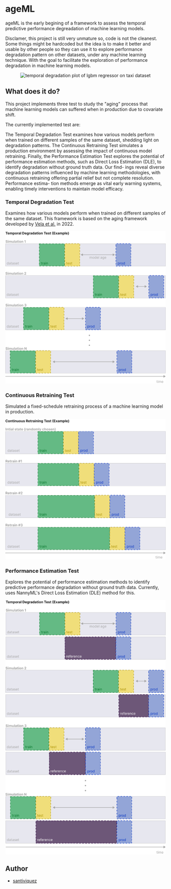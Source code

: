 
# ageML

ageML is the early begining of a framework to assess the temporal predictive performance degreadation of machine learning models.

Disclamer, this project is still very unmature so, code is not the cleanest. Some things might be hardcoded but the idea is to make it better
and usable by other people so they can use it to explore performance degradation pattern on other datasets, under any machine learning technique.
With the goal to facilitate the exploration of performance degradation in machine learning models.

<p align="center">
 <img src="figures/aging/taxi/aging_plot_taxi_LGBMRegressor_1500_simulations_4400_prod.svg" alt="temporal degradation plot of lgbm regressor on taxi dataset" width="600"/>
</p>


## What does it do?
This project implements three test to study the "aging" process that machine learning models can suffered when in production due to covariate shift.

The currently implemented test are:

The Temporal Degradation Test examines how various models perform when trained on different samples of the same dataset, shedding light on degradation patterns. The Continuous Retraining Test simulates a production environment by assessing the impact of continuous model retraining. Finally, the Performance Estimation Test explores the potential of performance estimation methods, such as Direct Loss Estimation (DLE), to identify degradation without ground truth data. Our find- ings reveal diverse degradation patterns influenced by machine learning methodologies, with continuous retraining offering partial relief but not complete resolution. Performance estima- tion methods emerge as vital early warning systems, enabling timely interventions to maintain model efficacy.

### Temporal Degradation Test
Examines how various models perform when trained on different samples of the same dataset. This framework is based on the aging framework developed by [Vela et al.](https://www.nature.com/articles/s41598-022-15245-z) in 2022.

<p align="center">
 <img src="figures/temporal_degradadation_test.svg" alt="temporal degradation test" width="600"/>
</p>

### Continuous Retraining Test
Simulated a fixed-schedule retraining process of a machine learning model in production.

<p align="center">
 <img src="figures/continuous_retraining_test.svg" alt="continuous retraining test" width="600"/>
</p>

### Performance Estimation Test
Explores the potential of performance estimation methods to identify predictive performance degradation without ground truth data. Currently, uses NannyML's Direct Loss Estimation (DLE) method for this.

<p align="center">
 <img src="figures/performance_estimation_test.svg" alt="performance estimation test" width="600"/>
</p>


## Author

- [santiviquez](https://www.twitter.com/santiviquez)


